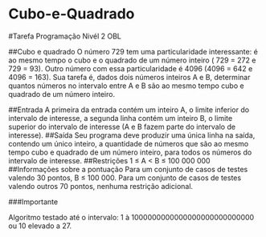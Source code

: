 # Cubo-e-Quadrado

#Tarefa Programação Nivél 2 OBL

##Cubo e quadrado
O número 729 tem uma particularidade interessante: é ao mesmo tempo o cubo e o quadrado de um número inteiro ( 729 = 272 e 729 = 93). Outro número com essa particularidade é 4096 (4096 = 642 e 4096 = 163). Sua tarefa é, dados dois números inteiros A e B, determinar quantos números no intervalo entre A e B são ao mesmo tempo cubo e quadrado de um número inteiro.

##Entrada
A primeira da entrada contém um inteiro A, o limite inferior do intervalo de interesse, a segunda linha contém um inteiro B, o limite superior do intervalo de interesse (A e B fazem parte do intervalo de interesse).
##Saída
Seu programa deve produzir uma única linha na saída, contendo um único inteiro, a quantidade de números que são ao mesmo tempo cubo e quadrado de um número inteiro, para todos os números do intervalo de interesse.
##Restrições
1 ≤ A < B ≤ 100 000 000
##Informações sobre a pontuação
Para um conjunto de casos de testes valendo 30 pontos, B ≤ 100 000.
Para um conjunto de casos de testes valendo outros 70 pontos, nenhuma restrição adicional.

###Importante

Algoritmo testado até o intervalo: 1 à 1000000000000000000000000000 ou 10 elevado a 27.
